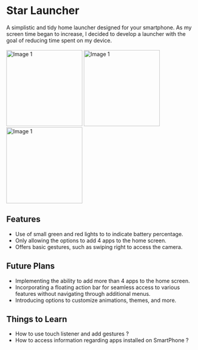 
<h1>Star Launcher</h1>
    A simplistic and tidy home launcher designed for your smartphone.
    As my screen time began to increase, I decided to develop a launcher with the goal of reducing time spent on my device.
<br>
<br>
<div>
<img src="https://github.com/harsh-kumar-tomar/Star-Launcher/assets/114944825/fa22305c-b011-46b9-9208-949da28df806" alt="Image 1" width="200">
<img src="https://github.com/harsh-kumar-tomar/Star-Launcher/assets/114944825/1b9c82b3-2f45-43ff-bbbb-104801f6ed66" alt="Image 1" width="200">
<img src="https://github.com/harsh-kumar-tomar/Star-Launcher/assets/114944825/6495ec91-66ea-4c7a-a06d-9832878a31c1" alt="Image 1" width="200">
</div>

<h2>Features</h2>
<ul>
        <li>Use of small green and red lights to to indicate battery percentage.</li>
        <li>Only allowing the options to add 4 apps to the home screen.</li>
        <li>Offers basic gestures, such as swiping right to access the camera.</li>
</ul>


<h2>Future Plans</h2>
<ul>
        <li>Implementing the ability to add more than 4 apps to the home screen.</li>
        <li>Incorporating a floating action bar for seamless access to various features without navigating through additional menus.</li>
        <li>Introducing options to customize animations, themes, and more.</li>
</ul>

<h2>Things to Learn</h2>
<ul>
        <li>How to use touch listener and add gestures ?</li>
        <li>How to access information regarding apps installed on SmartPhone ?</li>
</ul>




